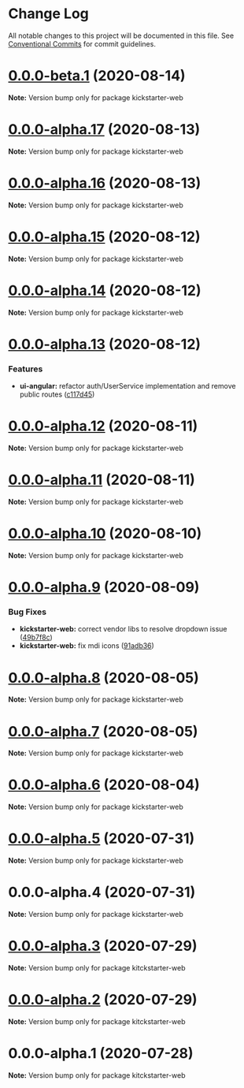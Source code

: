 # Change Log

All notable changes to this project will be documented in this file.
See [Conventional Commits](https://conventionalcommits.org) for commit guidelines.

# [0.0.0-beta.1](https://git-codecommit.us-west-2.amazonaws.com/v1/repos/Deathstar/compare/kickstarter-web@0.0.0-alpha.17...kickstarter-web@0.0.0-beta.1) (2020-08-14)

**Note:** Version bump only for package kickstarter-web





# [0.0.0-alpha.17](https://git-codecommit.us-west-2.amazonaws.com/v1/repos/Deathstar/compare/kickstarter-web@0.0.0-alpha.16...kickstarter-web@0.0.0-alpha.17) (2020-08-13)

**Note:** Version bump only for package kickstarter-web





# [0.0.0-alpha.16](https://git-codecommit.us-west-2.amazonaws.com/v1/repos/Deathstar/compare/kickstarter-web@0.0.0-alpha.15...kickstarter-web@0.0.0-alpha.16) (2020-08-13)

**Note:** Version bump only for package kickstarter-web





# [0.0.0-alpha.15](https://git-codecommit.us-west-2.amazonaws.com/v1/repos/Deathstar/compare/kickstarter-web@0.0.0-alpha.14...kickstarter-web@0.0.0-alpha.15) (2020-08-12)

**Note:** Version bump only for package kickstarter-web





# [0.0.0-alpha.14](https://git-codecommit.us-west-2.amazonaws.com/v1/repos/Deathstar/compare/kickstarter-web@0.0.0-alpha.13...kickstarter-web@0.0.0-alpha.14) (2020-08-12)

**Note:** Version bump only for package kickstarter-web





# [0.0.0-alpha.13](https://git-codecommit.us-west-2.amazonaws.com/v1/repos/Deathstar/compare/kickstarter-web@0.0.0-alpha.12...kickstarter-web@0.0.0-alpha.13) (2020-08-12)


### Features

* **ui-angular:** refactor auth/UserService implementation and remove public routes ([c117d45](https://git-codecommit.us-west-2.amazonaws.com/v1/repos/Deathstar/commits/c117d459e76107ac0c6dcab535bd1794bfc2ea33))





# [0.0.0-alpha.12](https://git-codecommit.us-west-2.amazonaws.com/v1/repos/Deathstar/compare/kickstarter-web@0.0.0-alpha.11...kickstarter-web@0.0.0-alpha.12) (2020-08-11)

**Note:** Version bump only for package kickstarter-web





# [0.0.0-alpha.11](https://git-codecommit.us-west-2.amazonaws.com/v1/repos/Deathstar/compare/kickstarter-web@0.0.0-alpha.10...kickstarter-web@0.0.0-alpha.11) (2020-08-11)

**Note:** Version bump only for package kickstarter-web





# [0.0.0-alpha.10](https://git-codecommit.us-west-2.amazonaws.com/v1/repos/Deathstar/compare/kickstarter-web@0.0.0-alpha.9...kickstarter-web@0.0.0-alpha.10) (2020-08-10)

**Note:** Version bump only for package kickstarter-web





# [0.0.0-alpha.9](https://git-codecommit.us-west-2.amazonaws.com/v1/repos/Deathstar/compare/kickstarter-web@0.0.0-alpha.8...kickstarter-web@0.0.0-alpha.9) (2020-08-09)


### Bug Fixes

* **kickstarter-web:** correct vendor libs to resolve dropdown issue ([49b7f8c](https://git-codecommit.us-west-2.amazonaws.com/v1/repos/Deathstar/commits/49b7f8cea514dcda91e8108f3647f708e993587a))
* **kickstarter-web:** fix mdi icons ([91adb36](https://git-codecommit.us-west-2.amazonaws.com/v1/repos/Deathstar/commits/91adb36144de08d1bc0f9fa66aa5e15ec0ce6eeb))





# [0.0.0-alpha.8](https://git-codecommit.us-west-2.amazonaws.com/v1/repos/Deathstar/compare/kickstarter-web@0.0.0-alpha.7...kickstarter-web@0.0.0-alpha.8) (2020-08-05)

**Note:** Version bump only for package kickstarter-web





# [0.0.0-alpha.7](https://git-codecommit.us-west-2.amazonaws.com/v1/repos/Deathstar/compare/kickstarter-web@0.0.0-alpha.5...kickstarter-web@0.0.0-alpha.7) (2020-08-05)

**Note:** Version bump only for package kickstarter-web





# [0.0.0-alpha.6](https://git-codecommit.us-west-2.amazonaws.com/v1/repos/Deathstar/compare/kickstarter-web@0.0.0-alpha.5...kickstarter-web@0.0.0-alpha.6) (2020-08-04)

**Note:** Version bump only for package kickstarter-web





# [0.0.0-alpha.5](https://git-codecommit.us-west-2.amazonaws.com/v1/repos/Deathstar/compare/kickstarter-web@0.0.0-alpha.4...kickstarter-web@0.0.0-alpha.5) (2020-07-31)

**Note:** Version bump only for package kickstarter-web





# 0.0.0-alpha.4 (2020-07-31)

**Note:** Version bump only for package kickstarter-web





# [0.0.0-alpha.3](https://git-codecommit.us-west-2.amazonaws.com/v1/repos/Deathstar/compare/kitckstarter-web@0.0.0-alpha.2...kitckstarter-web@0.0.0-alpha.3) (2020-07-29)

**Note:** Version bump only for package kitckstarter-web





# [0.0.0-alpha.2](https://git-codecommit.us-west-2.amazonaws.com/v1/repos/Deathstar/compare/kitckstarter-web@0.0.0-alpha.1...kitckstarter-web@0.0.0-alpha.2) (2020-07-29)

**Note:** Version bump only for package kitckstarter-web





# 0.0.0-alpha.1 (2020-07-28)

**Note:** Version bump only for package kitckstarter-web
